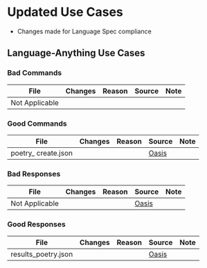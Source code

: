 # Updated Use Cases

  - Changes made for Language Spec compliance

## Language-Anything Use Cases

### Bad Commands

| File           | Changes | Reason | Source | Note |
| -------------- | ------- | ------ | ------ | ---- |
| Not Applicable |         |        |        |      |

### Good Commands

| File                 | Changes | Reason | Source                                                   | Note |
| -------------------- | ------- | ------ | -------------------------------------------------------- | ---- |
| poetry\_ create.json |         |        | [Oasis](https://github.com/oasis-open/openc2-custom-aps) |      |

### Bad Responses

| File           | Changes | Reason | Source                                                   | Note |
| -------------- | ------- | ------ | -------------------------------------------------------- | ---- |
| Not Applicable |         |        | [Oasis](https://github.com/oasis-open/openc2-custom-aps) |      |

### Good Responses

| File                 | Changes | Reason | Source                                                   | Note |
| -------------------- | ------- | ------ | -------------------------------------------------------- | ---- |
| results\_poetry.json |         |        | [Oasis](https://github.com/oasis-open/openc2-custom-aps) |      |
